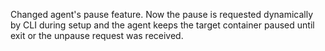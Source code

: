 Changed agent's pause feature. Now the pause is requested dynamically by CLI during setup and the agent keeps the target container paused until exit or the unpause request was received.